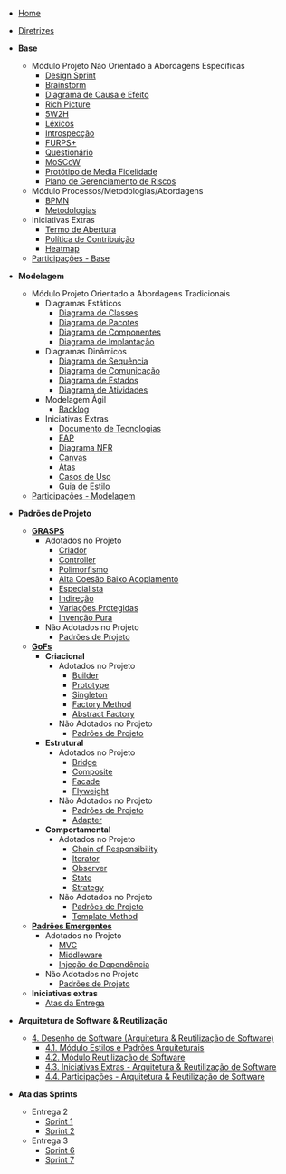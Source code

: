 <!-- docs/_sidebar.md -->

- [Home]()
- [Diretrizes](/Diretrizes/Diretrizes.md)

- **Base**

  - Módulo Projeto Não Orientado a Abordagens Específicas
    - [Design Sprint](Base/ProjetoNaoOrientado/DesignSprint.md)
    - [Brainstorm](Base/ProjetoNaoOrientado/Requisistos/Elicitacao/Brainstorm.md)
    - [Diagrama de Causa e Efeito](Base/ProjetoNaoOrientado/CausaEfeito.md)
    - [Rich Picture](Base/Metodologias/RichPicture.md)
    - [5W2H](Base/Metodologias/5W2H.md)
    - [Léxicos](Base/ProjetoNaoOrientado/Requisistos/Modelagem/Lexicos.md)
    - [Introspecção](Base/ProjetoNaoOrientado/Requisistos/Elicitacao/Introspeccao.md)
    - [FURPS+](Base/ProjetoNaoOrientado/Requisistos/Elicitacao/FURPS%2B.md)
    - [Questionário](Base/ProjetoNaoOrientado/Requisistos/Elicitacao/Questionario.md)
    - [MoSCoW](Base/ProjetoNaoOrientado/Requisistos/Priorizacao/Moscow.md)
    - [Protótipo de Media Fidelidade](Base/ProjetoNaoOrientado/PrototipoMedia.md)
    - [Plano de Gerenciamento de Riscos](Base/ProjetoNaoOrientado/TAP.md)
  - Módulo Processos/Metodologias/Abordagens
    - [BPMN](Base/Metodologias/BPMN.md)
    - [Metodologias](Base/Metodologias/Metodologias.md)
  - Iniciativas Extras
    - [Termo de Abertura](Base/ProjetoNaoOrientado/TAP.md)
    - [Política de Contribuição](Base/ProjetoNaoOrientado/Extra/CONTRIBUTING.md)
    - [Heatmap](Base/ProjetoNaoOrientado/Extra/heatmap.md)
  - [Participações - Base](Base/ParticipacoesBase.md)

- **Modelagem**

  - Módulo Projeto Orientado a Abordagens Tradicionais
    - Diagramas Estáticos
      - [Diagrama de Classes](Modelagem/DiagramasEstaticos/DiagramaDeClasses.md)
      - [Diagrama de Pacotes](Modelagem/DiagramasEstaticos/DiagramaDePacotes.md)
      - [Diagrama de Componentes](Modelagem/DiagramasEstaticos/DiagramaDeComponentes.md)
      - [Diagrama de Implantação](Modelagem/2.1.1.UMLEstaticos.md)
    - Diagramas Dinâmicos
      - [Diagrama de Sequência](Modelagem/DiagramasDinamicos/DiagramaDeSequencia.md)
      - [Diagrama de Comunicação](Modelagem/DiagramasDinamicos/DiagramaDeComunicacao.md)
      - [Diagrama de Estados](Modelagem/DiagramasDinamicos/DiagramaDeEstados.md)
      - [Diagrama de Atividades](Modelagem/DiagramasDinamicos/DiagramaDeAtividades.md)
    - Modelagem Ágil
      - [Backlog](Modelagem/2.1.3.Agil.md)
    - Iniciativas Extras
      - [Documento de Tecnologias](Modelagem/IniciativasExtras/DiagramaDeTecnologias.md)
      <!-- - [Diagrama de Banco de Dados]() -->
      - [EAP](Base/ProjetoNaoOrientado/Extra/EAP.md)
      - [Diagrama NFR](Modelagem/IniciativasExtras/NFR.md)
      - [Canvas](Modelagem/IniciativasExtras/Canvas.md)
      - [Atas](Ata/Entrega2.md)
      - [Casos de Uso](Modelagem/IniciativasExtras/CasosdeUso.md)
      - [Guia de Estilo](Modelagem/IniciativasExtras/GuiaDeEstilo.md)
  - [Participações - Modelagem](Modelagem/2.3.ParticipacoesModelagem.md)

- **Padrões de Projeto**

  - [**GRASPS**](PadroesDeProjeto/GRASPS/capaGrasps.md)
    - Adotados no Projeto
      - [Criador]()
      - [Controller]()
      - [Polimorfismo]()
      - [Alta Coesão Baixo Acoplamento]()
      - [Especialista]()
      - [Indireção]()
      - [Variações Protegidas]()
      - [Invenção Pura]()
    - Não Adotados no Projeto
      - [Padrões de Projeto](PadroesDeProjeto/GRASPS/naoAdotadosGrasp.md)
  - [**GoFs**](PadroesDeProjeto/GoFs/capaGofs.md)
    - **Criacional**
      - Adotados no Projeto
        - [Builder](PadroesDeProjeto/GoFs/Criacional/builder.md)
        - [Prototype]()
        - [Singleton]()
        - [Factory Method](PadroesDeProjeto/GoFs/Criacional/factory-method.md)
        - [Abstract Factory]()
      - Não Adotados no Projeto
        - [Padrões de Projeto](PadroesDeProjeto/GoFs/Criacional/naoAdotadoCriacional.md)
    - **Estrutural**
      - Adotados no Projeto
        - [Bridge]()
        - [Composite]()
        - [Facade]()
        - [Flyweight]()
      - Não Adotados no Projeto
        - [Padrões de Projeto](PadroesDeProjeto/GoFs/Estrutural/naoAdotadoEstrutural.md)
        - [Adapter](PadroesDeProjeto/GoFs/Estrutural/adapter.md)
    - **Comportamental**
      - Adotados no Projeto
        - [Chain of Responsibility]()
        - [Iterator]()
        - [Observer]()
        - [State]()
        - [Strategy]()
      - Não Adotados no Projeto
        - [Padrões de Projeto](PadroesDeProjeto/GoFs/Comportamental/naoAdotadoComportamental.md)
        - [Template Method](PadroesDeProjeto/GoFs/Comportamental/template-method.md)
  - [**Padrões Emergentes**](PadroesDeProjeto/PadroesEmergentes/capaEmergente.md)
    - Adotados no Projeto
      - [MVC]()
      - [Middleware]()
      - [Injeção de Dependência]()
    - Não Adotados no Projeto
      - [Padrões de Projeto](PadroesDeProjeto/PadroesEmergentes/naoAdotadosEmergente.md)
  - **Iniciativas extras**
    - [Atas da Entrega](PadroesDeProjeto/Iniciativa%20Extra/atas.md)

- **Arquitetura de Software & Reutilização**

  - [4. Desenho de Software (Arquitetura & Reutilização de Software)](/ArquiteturaReutilizacao/4.ArquiteturaReutilizacao.md)
    - [4.1. Módulo Estilos e Padrões Arquiteturais](/ArquiteturaReutilizacao/4.1.PadroesArquiteturais.md)
    - [4.2. Módulo Reutilização de Software](/ArquiteturaReutilizacao/4.2.ReutilizacaoDeSoftware.md)
    - [4.3. Iniciativas Extras - Arquitetura & Reutilização de Software](/ArquiteturaReutilizacao/4.3.IniciativasExtras.md)
    - [4.4. Participações - Arquitetura & Reutilização de Software](/ArquiteturaReutilizacao/4.4.ParticipacoesArqReutilizacao.md)

- **Ata das Sprints**
  - Entrega 2
    - [Sprint 1](/Ata/Entrega2/Sprint1.md)
    - [Sprint 2](/Ata/Entrega2/Sprint2.md)
  - Entrega 3
    - [Sprint 6](/Ata/Entrega3/Sprint6.md)
    - [Sprint 7](/Ata/Entrega3/Sprint7.md)
